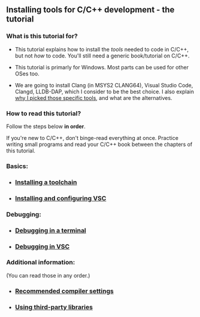 ## Installing tools for C/C++ development - the tutorial

### What is this tutorial for?

* This tutorial explains how to install the *tools* needed to code in C/C++, but not *how* to code. You'll still need a generic book/tutorial on C/C++.

* This tutorial is primarly for Windows. Most parts can be used for other OSes too.

* We are going to install Clang (in MSYS2 CLANG64), Visual Studio Code, Clangd, LLDB-DAP, which I consider to be the best choice. I also explain [why I picked those specific tools](/why_philosophy.md), and what are the alternatives.

### How to read this tutorial?

Follow the steps below **in order**.

If you're new to C/C++, don't binge-read everything at once. Practice writing small programs and read your C/C++ book between the chapters of this tutorial.

### Basics:

* ### [Installing a toolchain](/installing_toolchain.md)

* ### [Installing and configuring VSC](/installing_vsc.md)

### Debugging:

* ### [Debugging in a terminal](/debugging_in_terminal.md)

* ### [Debugging in VSC](/configuring_vsc_debugger.md)

### Additional information:

(You can read those in any order.)

* ### [Recommended compiler settings](/recommended_compiler_flags.md)

* ### [Using third-party libraries](/using_libraries.md)
